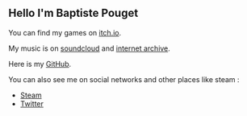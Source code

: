 Hello I'm Baptiste Pouget
-------------------------


You can find my games on [itch.io](https://pougetgames.itch.io/).


My music is on [soundcloud](https://soundcloud.com/gangsterchamois) and [internet archive](https://archive.org/details/@baptistepouget?and[]=mediatype%3A%22audio%22).


Here is my [GitHub](https://github.com/baptistepouget).


You can also see me on social networks and other places like steam :

- [Steam](http://steamcommunity.com/id/GangsterBaba/)
- [Twitter](https://twitter.com/PougetBaptiste)
